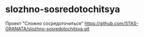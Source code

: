 # slozhno-sosredotochitsya
Проект "Сложно сосредоточиться"
https://github.com/STAS-GRANATA/slozhno-sosredotochitsya.git

